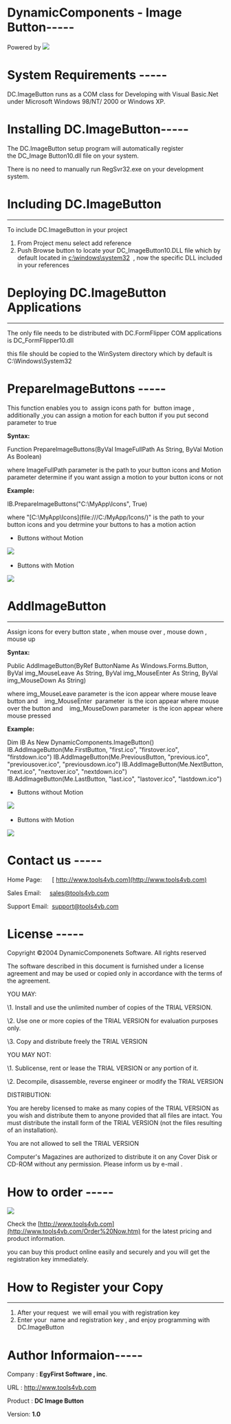 ﻿# **DynamicComponents - Image Button-----**

Powered by ![](Aspose.Words.0607795d-0f5c-44d4-95ed-bee8978b477f.001.png)


# **System Requirements -----**
DC.ImageButton runs as a COM class for Developing with Visual Basic.Net under Microsoft Windows 98/NT/ 2000 or Windows XP. 


# **Installing DC.ImageButton-----**
The DC.ImageButton setup program will automatically register the DC\_Image Button10.dll file on your system. 

There is no need to manually run RegSvr32.exe on your development system. 
# **Including DC.ImageButton**
-----
To include DC.ImageButton in your project 

1. From Project menu select add reference 
1. Push Browse button to locate your DC\_ImageButton10.DLL file which by default located in [c:\windows\system32](file:///c:/windows/system32)  , now the specific DLL included in your references


# **Deploying DC.ImageButton Applications** 
-----
The only file needs to be distributed with DC.FormFlipper COM applications is DC\_FormFlipper10.dll

this file should be copied to the WinSystem directory which by default is C:\Windows\System32 
# **PrepareImageButtons -----**
This function enables you to  assign icons path for  button image , additionally ,you can assign a motion for each button if you put second parameter to true 

**Syntax:**

Function PrepareImageButtons(ByVal ImageFullPath As String, ByVal Motion As Boolean)

where ImageFullPath parameter is the path to your button icons
and Motion  parameter determine if you want assign a motion to your button icons or not



**Example:**

IB.PrepareImageButtons("C:\MyApp\Icons\", True)

where "[C:\MyApp\Icons\](file:///C:/MyApp/Icons/)" is the path to your button icons
and you detrmine your buttons to has a motion action 



- Buttons without Motion

![](Aspose.Words.0607795d-0f5c-44d4-95ed-bee8978b477f.002.png)    

- Buttons with Motion

![](Aspose.Words.0607795d-0f5c-44d4-95ed-bee8978b477f.003.png)


# **AddImageButton**
-----
Assign icons for every button state , when mouse over , mouse down , mouse up 

**Syntax:**

Public AddImageButton(ByRef ButtonName As Windows.Forms.Button, ByVal img\_MouseLeave As String, ByVal img\_MouseEnter As String, ByVal img\_MouseDown As String)

where img\_MouseLeave parameter is the icon appear where mouse leave button
and    img\_MouseEnter  parameter  is the icon appear where mouse over the button
and    img\_MouseDown parameter  is the icon appear where mouse pressed


**Example:**

Dim IB As New DynamicComponents.ImageButton()
IB.AddImageButton(Me.FirstButton, "first.ico", "firstover.ico", "firstdown.ico")
IB.AddImageButton(Me.PreviousButton, "previous.ico", "previousover.ico", "previousdown.ico")
IB.AddImageButton(Me.NextButton, "next.ico", "nextover.ico", "nextdown.ico")
IB.AddImageButton(Me.LastButton, "last.ico", "lastover.ico", "lastdown.ico")



- Buttons without Motion

![](file:///G:/Programms%20on%20D/Image%20Button/Help/ImageButtons.gif)    

- Buttons with Motion

![](file:///G:/Programms%20on%20D/Image%20Button/Help/ImageButtons2.gif)


# **Contact us -----**
Home Page:      [ http://www.tools4vb.com](http://www.tools4vb.com)

Sales Email:     [sales@tools4vb.com](mailto: sales@tools4vb.com)

Support Email:  <support@tools4vb.com>
# **License -----**
Copyright ©2004 DynamicComponenets Software. All rights reserved

The software described in this document is furnished under a license agreement and may be used or copied only in accordance with the terms of the agreement. 

YOU MAY: 

\1. Install and use the unlimited number of copies of the TRIAL VERSION.

\2. Use one or more copies of the TRIAL VERSION for evaluation purposes only. 

\3. Copy and distribute freely the TRIAL VERSION 

YOU MAY NOT: 

\1. Sublicense, rent or lease the TRIAL VERSION or any portion of it. 

\2. Decompile, disassemble, reverse engineer or modify the TRIAL VERSION 


DISTRIBUTION: 

You are hereby licensed to make as many copies of the TRIAL VERSION as you wish and distribute them to anyone provided that all files are intact. You must distribute the install form of the TRIAL VERSION (not the files resulting of an installation). 

You are not allowed to sell the TRIAL VERSION 

Computer's Magazines are authorized to distribute it on any Cover Disk or CD-ROM without any permission. Please inform us by e-mail . 
# **How to order -----**
![](Aspose.Words.0607795d-0f5c-44d4-95ed-bee8978b477f.004.png)

Check the [http://www.tools4vb.com](http://www.tools4vb.com/Order%20Now.htm) for the latest pricing and product information. 

you can buy this product online easily and securely and you will get the registration key immediately.
# **How to Register your Copy**
-----
1. After your request  we will email you with registration key
1. Enter your  name and registration key , and enjoy programming with DC.ImageButton


# **Author Informaion-----**
Company : **EgyFirst Software , inc**.

URL : <http://www.tools4vb.com>

Product : **DC Image Button**

Version: **1.0**
